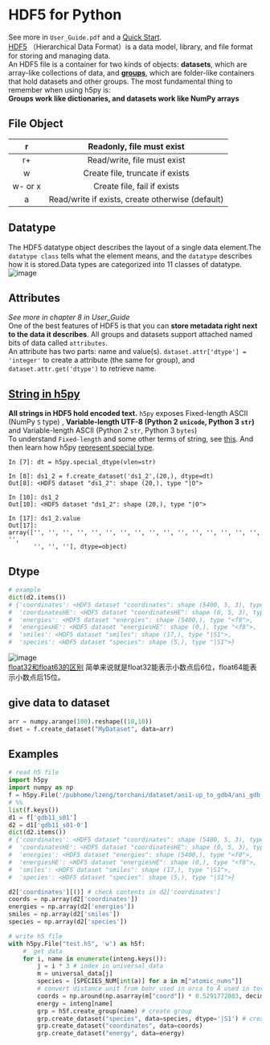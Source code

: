 # HDF5 for Python
See more in `User_Guide.pdf` and a [Quick Start](https://docs.h5py.org/en/stable/quick.html#quick).  
[HDF5](https://portal.hdfgroup.org/display/HDF5/HDF5) （Hierarchical Data Format）is a data model, library, and file format for storing and managing data.  
An HDF5 file is a container for two kinds of objects: **datasets**, which are array-like collections of data, and [**groups**](https://docs.h5py.org/en/stable/high/group.html#group), which are folder-like containers that hold datasets and other groups. The most fundamental thing to remember when using h5py is:  
**Groups work like dictionaries, and datasets work like NumPy arrays**  
## File Object
|r|Readonly, file must exist|
|:---:|:---:|
|r+|Read/write, file must exist|
|w|Create file, truncate if exists|
|w- or x |Create file, fail if exists|
|a |Read/write if exists, create otherwise (default)|

## Datatype
The HDF5 datatype object describes the layout of a single data element.The `datatype class` tells what the element means, and
the `datatype` describes how it is stored.Data types are categorized into 11 classes of datatype.  
![image](https://user-images.githubusercontent.com/52747634/71513812-e814a180-28d6-11ea-8fb3-450afc6a5295.png)

## Attributes
_See more in chapter 8 in User\_Guide_  
One of the best features of HDF5 is that you can **store metadata right next to the data it describes**. All groups and datasets support attached named bits of data called `attributes`.  
An attribute has two parts: name and value(s).
`dataset.attr['dtype'] = 'integer'` to create a attribute (the same for group), and `dataset.attr.get('dtype')` to retrieve name.  

## [String in h5py](http://docs.h5py.org/en/stable/strings.html)
**All strings in HDF5 hold encoded text.**
`h5py` exposes Fixed-length ASCII (NumPy `S` type) , **Variable-length UTF-8 (Python 2 `unicode`, Python 3 `str`)** and Variable-length ASCII (Python 2 `str`, Python 3 `bytes`)  
To understand `Fixed-length` and some other terms of string, see [this](https://tech.youzan.com/strings/). And then learn how h5py [represent special type](http://docs.h5py.org/en/2.9.0/strings.html?highlight=string).  
```ipython
In [7]: dt = h5py.special_dtype(vlen=str)  

In [8]: ds1_2 = f.create_dataset('ds1_2',(20,), dtype=dt)  
Out[8]: <HDF5 dataset "ds1_2": shape (20,), type "|O">  

In [10]: ds1_2  
Out[10]: <HDF5 dataset "ds1_2": shape (20,), type "|O">  

In [17]: ds1_2.value  
Out[17]: 
array(['', '', '', '', '', '', '', '', '', '', '', '', '', '', '', '', '',
       '', '', ''], dtype=object)  
```
## Dtype
```python
# example
dict(d2.items())
# {'coordinates': <HDF5 dataset "coordinates": shape (5400, 5, 3), type "<f4">,
#  'coordinatesHE': <HDF5 dataset "coordinatesHE": shape (0, 5, 3), type "<f4">,
#  'energies': <HDF5 dataset "energies": shape (5400,), type "<f8">,
#  'energiesHE': <HDF5 dataset "energiesHE": shape (0,), type "<f8">,
#  'smiles': <HDF5 dataset "smiles": shape (17,), type "|S1">,
#  'species': <HDF5 dataset "species": shape (5,), type "|S1">}
```
![image](https://user-images.githubusercontent.com/52747634/169926698-252f7c95-cfbb-462f-b449-2957c1647c45.png)    
[float32和float63的区别](https://www.cnblogs.com/HappyTeemo/p/15405577.html)  简单来说就是float32能表示小数点后6位，float64能表示小数点后15位。


## give data to dataset
```python
arr = numpy.arange(100).reshape((10,10))
dset = f.create_dataset("MyDataset", data=arr)
```
## Examples
```python
# read h5 file
import h5py
import numpy as np
f = h5py.File('/pubhome/lzeng/torchani/dataset/ani1-up_to_gdb4/ani_gdb_s01.h5','r')
# %%
list(f.keys())
d1 = f['gdb11_s01']
d2 = d1['gdb11_s01-0']
dict(d2.items())
# {'coordinates': <HDF5 dataset "coordinates": shape (5400, 5, 3), type "<f4">,
#  'coordinatesHE': <HDF5 dataset "coordinatesHE": shape (0, 5, 3), type "<f4">,
#  'energies': <HDF5 dataset "energies": shape (5400,), type "<f8">,
#  'energiesHE': <HDF5 dataset "energiesHE": shape (0,), type "<f8">,
#  'smiles': <HDF5 dataset "smiles": shape (17,), type "|S1">,
#  'species': <HDF5 dataset "species": shape (5,), type "|S1">}

d2['coordinates'][()] # check contents in d2['coordinates']
coords = np.array(d2['coordinates'])
energies = np.array(d2['energies'])
smiles = np.array(d2['smiles'])
species = np.array(d2['species'])

# write h5 file
with h5py.File("test.h5", 'w') as h5f:
    #  get data
    for i, name in enumerate(inteng.keys()):
        j = i * 3 # index in universal_data
        m = universal_data[j]
        species = [SPECIES_NUM[int(a)] for a in m["atomic_nums"]]
        # convert distance unit from bohr used in orca to Å used in torchani
        coords = np.around(np.asarray(m["coord"]) * 0.5291772083, decimals=4)
        energy = inteng[name]
        grp = h5f.create_group(name) # create group
        grp.create_dataset("species", data=species, dtype='|S1') # create dataset, you can also specify dtype
        grp.create_dataset("coordinates", data=coords)
        grp.create_dataset("energy", data=energy)

```


